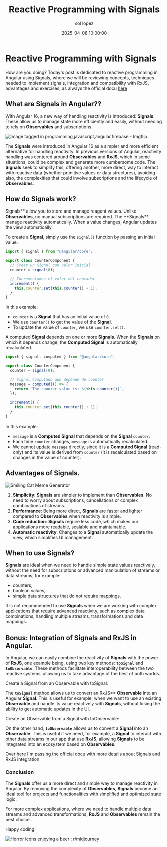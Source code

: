 ﻿---
date: 2025-04-08 10:00:00
layout: post
title: Reactive Programming with Signals
description: Signals
language: en
image: "../assets/img/signals.png"
category: CODE
tags:
  - angular
  - signals
  - humor
author: sol lopez
---

# Reactive Programming with Signals

How are you doing? Today's post is dedicated to reactive programming in Angular using Signals, where we will be reviewing concepts, techniques needed to implement signals, integration and compatibility with RxJS, advantages and exercises; as always the official docu [here](https://angular.dev/guide/signals)

## **What are Signals in Angular?**?

With Angular 16, a new way of handling reactivity is introduced: **Signals**.
These allow us to manage state more efficiently and easily, without needing to rely on **Observables** and subscriptions.

![Image tagged in programming,javascript,angular,firebase - Imgflip](https://i.imgflip.com/2h39wz.jpg)

The **Signals** were introduced in Angular 16 as a simpler and more efficient alternative for handling reactivity. In previous versions of Angular, reactivity handling was centered around **Observables** and **RxJS**, which in some situations, could be complex and generate more cumbersome code. The **Signals** seek to simplify this, offering another, more direct, way to interact with reactive data (whether primitive values or data structures), avoiding also, the complexities that could involve subscriptions and the lifecycle of **Observables**.

## How do Signals work?

Signals** allow you to store and manage reagent values. Unlike **Observables**, no manual subscriptions are required. The **Signals\*\* manage reactivity automatically. When a value changes, Angular updates the view automatically.

To create a **Signal**, simply use the `signal()` function by passing an initial value.

```typescript
import { signal } from "@angular/core";

export class CounterComponent {
  // Crear un Signal con valor inicial
  counter = signal(0);

  // Incrementamos el valor del contador
  increment() {
    this.counter.set(this.counter() + 1);
  }
}
```

In this example:

- `counter` is a **Signal** that has an initial value of `0`.
- We use `counter()` to get the value of the **Signal**.
- To update the value of `counter`, we use `counter.set()`.

A computed **Signal** depends on one or more **Signals**. When the **Signals** on which it depends change, the **Computed Signal** is automatically recalculated.


```typescript
import { signal, computed } from "@angular/core";

export class CounterComponent {
  counter = signal(0);

  // Signal Computado que depende de counter
  message = computed(() => {
    return `The counter value is: ${this.counter()}`;
  });

  increment() {
    this.counter.set(this.counter() + 1);
  }
}
```

In this example:

- `message` is a **Computed Signal** that depends on the **Signal** `counter`.
- Each time `counter` changes, `message` is automatically recalculated.
- We cannot update `message` directly, since it is a **Computed Signal** (read-only) and its value is derived from `counter` (it is recalculated based on changes in the value of counter).

## **Advantages of Signals**.

![Smiling Cat Meme Generator](https://content.imageresizer.com/images/memes/Smiling-Cat-meme-amuvy.jpg)

1.  **Simplicity**: **Signals** are simpler to implement than **Observables**. No need to worry about subscriptions, cancellations or complex combinations of streams.
2.  **Performance**: Being more direct, **Signals** are faster and lighter compared to **Observables** when reactivity is simple.
3.  **Code reduction**: **Signals** require less code, which makes our applications more readable, scalable and maintainable.
4.  **Automatic reactivity**: Changes to a **Signal** automatically update the view, which simplifies UI management.

## When to use Signals?

**Signals** are ideal when we need to handle simple state values reactively, without the need for subscriptions or advanced manipulation of streams or data streams, for example:

- counters,
- boolean values,
- simple data structures that do not require mappings.

It is not recommended to use **Signals** when we are working with complex applications that require advanced reactivity, such as complex data combinations, handling multiple streams, transformations and data mappings.

## **Bonus: Integration of Signals and RxJS in Angular**.

In Angular, we can easily combine the reactivity of **Signals** with the power of **RxJS**, one example being, using two key methods: **`toSignal`** and **`toObservable`**. These methods facilitate interoperability between the two reactive systems, allowing us to take advantage of the best of both worlds.

Create a Signal from an Observable with toSignal:

The **`toSignal`** method allows us to convert an RxJS\*\* **Observable** into an Angular **Signal**. This is useful for example, when we want to use an existing **Observable** and handle its value reactively with **Signals**, without losing the ability to get automatic updates in the UI.

Create an Observable from a Signal with toObservable:

On the other hand, **`toObservable`** allows us to convert a **Signal** into an **Observable**. This is useful if we need, for example, a **Signal** to interact with other data streams in our app that use **RxJS**, allowing **Signals** to be integrated into an ecosystem based on **Observables**.

Over [here](https://angular.dev/ecosystem/rxjs-interop) I'm passing the official docu with more details about Signals and RxJS integration

### Conclusion

The **Signals** offer us a more direct and simple way to manage reactivity in Angular. By removing the complexity of **Observables**, **Signals** become an ideal tool for projects and functionalities with simplified and optimized state logic.

For more complex applications, where we need to handle multiple data streams and advanced transformations, **RxJS** and **Observables** remain the best choice.

Happy coding!

![Horror icons enjoying a beer : r/midjourney](https://preview.redd.it/horror-icons-enjoying-a-beer-v0-s5yqa6o66isb1.jpg?width=640&crop=smart&auto=webp&s=01e8df3068dc16a1d4016371988c1c77809a5e70)
